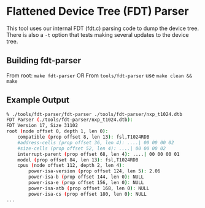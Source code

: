 # Flattened Device Tree (FDT) Parser

This tool uses our internal FDT (fdt.c) parsing code to dump the device tree. There is also a `-t` option that tests making several updates to the device tree.

## Building fdt-parser

From root: `make fdt-parser`
OR
From `tools/fdt-parser` use `make clean && make`

## Example Output

```sh
% ./tools/fdt-parser/fdt-parser ./tools/fdt-parser/nxp_t1024.dtb
FDT Parser (./tools/fdt-parser/nxp_t1024.dtb):
FDT Version 17, Size 31102
root (node offset 0, depth 1, len 0):
	compatible (prop offset 8, len 13): fsl,T1024RDB
	#address-cells (prop offset 36, len 4): ....| 00 00 00 02
	#size-cells (prop offset 52, len 4): ....| 00 00 00 02
	interrupt-parent (prop offset 68, len 4): ....| 00 00 00 01
	model (prop offset 84, len 13): fsl,T1024RDB
	cpus (node offset 112, depth 2, len 4):
		power-isa-version (prop offset 124, len 5): 2.06
		power-isa-b (prop offset 144, len 0): NULL
		power-isa-e (prop offset 156, len 0): NULL
		power-isa-atb (prop offset 168, len 0): NULL
		power-isa-cs (prop offset 180, len 0): NULL
...
```
